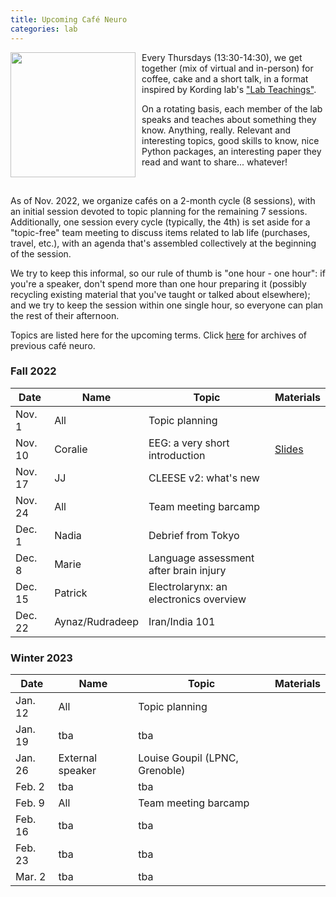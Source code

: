 ```yaml
---
title: Upcoming Café Neuro
categories: lab
---
```


<img style='float:left;position: relative; margin-right: 10px; ' height='200' src='/images/post/cafe_neuro/Caffè_Neuro.jpg'> 

Every Thursdays (13:30-14:30), we get together (mix of virtual and in-person) for coffee, cake and a short talk, in a format inspired by Kording lab's ["Lab Teachings"](http://kordinglab.com/2021/01/01/upcoming-lab-teaching.html). 

On a rotating basis, each member of the lab speaks and teaches about something they know. Anything, really. Relevant and interesting topics, good skills to know, nice Python packages, an interesting paper they read and want to share... whatever! 

<br style="clear:both" />

As of Nov. 2022, we organize cafés on a 2-month cycle (8 sessions), with an initial session devoted to topic planning for the remaining 7 sessions. Additionally, one session every cycle (typically, the 4th) is set aside for a "topic-free" team meeting to discuss items related to lab life (purchases, travel, etc.), with an agenda that's assembled collectively at the beginning of the session. 

We try to keep this informal, so our rule of thumb is "one hour - one hour": if you're a speaker, don't spend more than one hour preparing it (possibly recycling existing material that you've taught or talked about elsewhere); and we try to keep the session within one single hour, so everyone can plan the rest of their afternoon. 

Topics are listed here for the upcoming terms. Click [here]({{site.baseurl}}/2022/11/09/Archive_cafe_neuro.html) for archives of previous café neuro. 


### Fall 2022

| Date | Name | Topic | Materials |
|------|------|-------| -------- |
| Nov. 1 |All | Topic planning |  |
| Nov. 10 | Coralie | EEG: a very short introduction | [Slides]({{site.baseurl}}/documents/cafe_neuro/2022_01_13_Github.pdf) |
| Nov. 17 | JJ | CLEESE v2: what's new | |
| Nov. 24 | All | Team meeting barcamp | |
| Dec. 1 | Nadia | Debrief from Tokyo |
| Dec. 8 | Marie | Language assessment after brain injury | | 
| Dec. 15 | Patrick | Electrolarynx: an electronics overview | |
| Dec. 22 | Aynaz/Rudradeep | Iran/India 101 | |

### Winter 2023

| Date | Name | Topic | Materials |
|------|------|-------| -------- |
| Jan. 12 |All | Topic planning |  |
| Jan. 19 | tba | tba |  |
| Jan. 26 | External speaker | Louise Goupil (LPNC, Grenoble) | |
| Feb. 2 | tba | tba | |
| Feb. 9 | All | Team meeting barcamp |
| Feb. 16 | tba | tba | | 
| Feb. 23 | tba | tba | |
| Mar. 2 | tba | tba | |




